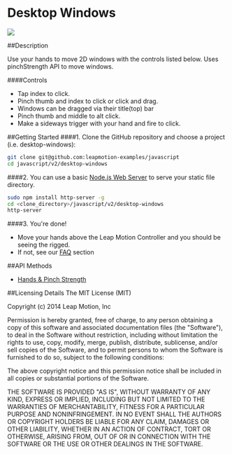 Desktop Windows
=====

<img src="https://lm-assets.s3.amazonaws.com/screenshots/desktop-windows.png">

##Description

Use your hands to move 2D windows with the controls listed below. Uses pinchStrength API to move windows.

####Controls
* Tap index to click.
* Pinch thumb and index to click or click and drag.
* Windows can be dragged via their title(top) bar
* Pinch thumb and middle to alt click.
* Make a sideways trigger with your hand and fire to click.

##Getting Started
####1. Clone the GitHub repository and choose a project (i.e. desktop-windows):
```bash
git clone git@github.com:leapmotion-examples/javascript
cd javascript/v2/desktop-windows
```

####2. You can use a basic [Node.js Web Server](https://www.npmjs.org/package/node-http-server) to serve your static file directory.
```bash
sudo npm install http-server -g
cd <clone_directory>/javascript/v2/desktop-windows
http-server
```

####3. You're done!
* Move your hands above the Leap Motion Controller and you should be seeing the rigged.
* If not, see our [FAQ](https://developer.leapmotion.com/downloads/skeletal-beta/faq) section

##API Methods
* [Hands & Pinch Strength](https://developer.leapmotion.com/documentation/skeletal/javascript/api/Leap.Hand.html#pinchStrength)

##Licensing Details
The MIT License (MIT)

Copyright (c) 2014 Leap Motion, Inc

Permission is hereby granted, free of charge, to any person obtaining a copy
of this software and associated documentation files (the "Software"), to deal
in the Software without restriction, including without limitation the rights
to use, copy, modify, merge, publish, distribute, sublicense, and/or sell
copies of the Software, and to permit persons to whom the Software is
furnished to do so, subject to the following conditions:

The above copyright notice and this permission notice shall be included in
all copies or substantial portions of the Software.

THE SOFTWARE IS PROVIDED "AS IS", WITHOUT WARRANTY OF ANY KIND, EXPRESS OR
IMPLIED, INCLUDING BUT NOT LIMITED TO THE WARRANTIES OF MERCHANTABILITY,
FITNESS FOR A PARTICULAR PURPOSE AND NONINFRINGEMENT. IN NO EVENT SHALL THE
AUTHORS OR COPYRIGHT HOLDERS BE LIABLE FOR ANY CLAIM, DAMAGES OR OTHER
LIABILITY, WHETHER IN AN ACTION OF CONTRACT, TORT OR OTHERWISE, ARISING FROM,
OUT OF OR IN CONNECTION WITH THE SOFTWARE OR THE USE OR OTHER DEALINGS IN
THE SOFTWARE.
